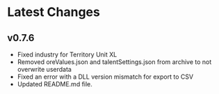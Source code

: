 # Latest Changes

## v0.7.6
- Fixed industry for Territory Unit XL
- Removed oreValues.json and talentSettings.json from archive to not overwrite userdata
- Fixed an error with a DLL version mismatch for export to CSV
- Updated README.md file.